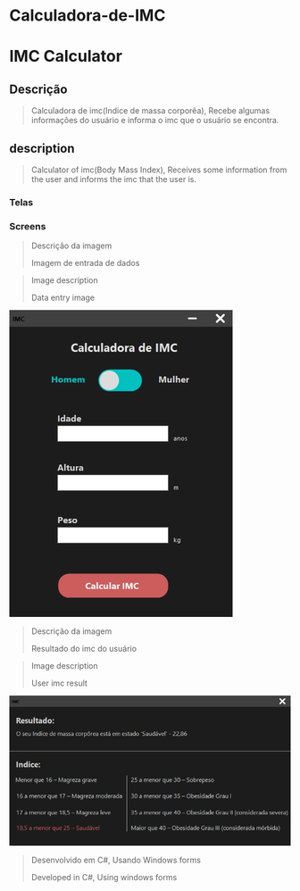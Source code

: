 <h1>Calculadora-de-IMC</h1>
<h1>IMC Calculator</h1>

<h2>Descrição</h2>

>Calculadora de imc(Indice de massa corporêa), Recebe algumas informações do usuário e informa o imc que o usuário se encontra.

<h2>description</h2>

>Calculator of imc(Body Mass Index), Receives some information from the user and informs the imc that the user is.


<h3>Telas</h3>
<h3>Screens</h3>

>Descrição da imagem
>
>Imagem de entrada de dados

>Image description
>
>Data entry image

<img src="/Images/home_Screen.png" alt="home Sreen">

>Descrição da imagem
>
>Resultado do imc do usuário

>Image description
>
>User imc result
<img src="/Images/Result_Screen.png" alt="result Sreen">

>Desenvolvido em C#, Usando Windows forms
>
>Developed in C#, Using windows forms
